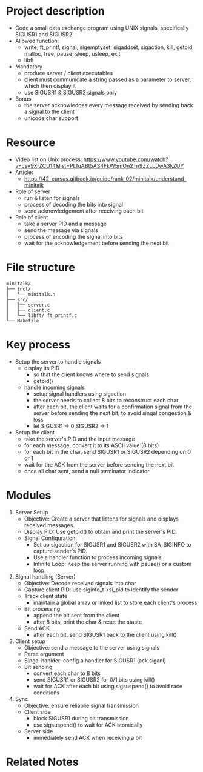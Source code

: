 # Project description
- Code a small data exchange program using UNIX signals, specifically SIGUSR1 and SIGUSR2
- Allowed function:
    - write, ft_printf, signal, sigemptyset, sigaddset, sigaction, kill, getpid, malloc, free, pause, sleep, usleep, exit
    - libft
- Mandatory
    - produce server / client executables
    - client must communicate a string passed as a parameter to server, which then display it
    - use SIGUSR1 & SIGUSR2 signals only
- Bonus
    - the server acknowledges every message received by sending back a signal to the client
    - unicode char support
# Resource
- Video list on Unix process: https://www.youtube.com/watch?v=cex9XrZCU14&list=PLfqABt5AS4FkW5mOn2Tn9ZZLLDwA3kZUY
- Article:
    - https://42-cursus.gitbook.io/guide/rank-02/minitalk/understand-minitalk
- Role of server
    - run & listen for signals
    - process of decoding the bits into signal
    - send acknowledgement after receiving each bit
- Role of client
    - take a server PID and a message
    - send the message via signals
    - process of encoding the signal into bits
    - wait for the acknowledgement before sending the next bit
# File structure
```
minitalk/
├── incl/
│   └── minitalk.h
├── src/
│   ├── server.c
│   ├── client.c
│   └── libft/ ft_printf.c
└── Makefile
```

# Key process
- Setup the server to handle signals
    - display its PID
        - so that the client knows where to send signals
        - getpid()
    - handle incoming signals
        - setup signal handlers using sigaction
        - the server needs to collect 8 bits to reconstruct each char
        - after each bit, the client waits for a confirmation signal from the server before sending the next bit, to avoid singal congestion & loss
        - let SIGUSR1 -> 0 SIGUSR2 -> 1
- Setup the client
    - take the server's PID and the input message
    - for each message, convert it to its ASCII value (8 bits)
    - for each bit in the char, send SIGUSR1 or SIGUSR2 depending on 0 or 1
    - wait for the ACK from the server before sending the next bit
    - once all char sent, send a null terminator indicator
# Modules
1. Server Setup
    - Objective: Create a server that listens for signals and displays received messages.
    - Display PID: Use getpid() to obtain and print the server's PID.
    - Signal Configuration:
        - Set up sigaction for SIGUSR1 and SIGUSR2 with SA_SIGINFO to capture sender's PID.
        - Use a handler function to process incoming signals.
        - Infinite Loop: Keep the server running with pause() or a custom loop.
2. Signal handling (Server)
    - Objective: Decode received signals into char
    - Capture client PID: use siginfo_t->si_pid to identify the sender
    - Track client state
        - maintain a global array or linked list to store each client's process
    - Bit processing
        - append the bit sent from the client
        - after 8 bits, print the char & reset the staste
    - Send ACK 
        - after each bit, send SIGUSR1 back to the client using kill()
3. Client setup
    - Objective: send a message to the server using signals
    - Parse argument
    - Singal hanlder: config a handler for SIGUSR1 (ack siganl)
    - Bit sending
        - convert each char to 8 bits
        - send SIGUSR1 or SIGUSR2 for 0/1 bits using kill()
        - wait for ACK after each bit using sigsuspend() to avoid race conditions
4. Sync
    - Objective: ensure reliablie signal transmission
    - Client side
        - block SIGUSR1 during bit transmission
        - use sigsuspend() to wait for ACK atomically
    - Server side
        - immediately send ACK when receiving a bit

# Related Notes
